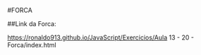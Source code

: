 #FORCA

##Link da Forca:

https://ronaldo913.github.io/JavaScript/Exercicios/Aula 13 - 20 - Forca/index.html
